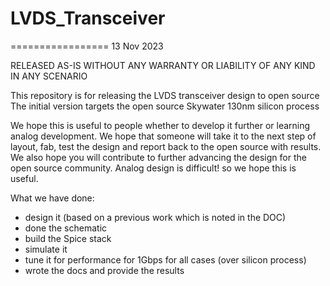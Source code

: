 # LVDS_Transceiver


================= 13 Nov 2023

RELEASED AS-IS WITHOUT ANY WARRANTY OR LIABILITY OF ANY KIND IN ANY SCENARIO

This repository is for releasing the LVDS transceiver design to open source
The initial version targets the open source Skywater 130nm silicon process

We hope this is useful to people whether to develop it further or learning analog development.
We hope that someone will take it to the next step of layout, fab, test the design and report back to the open source with results.
We also hope you will contribute to further advancing the design for the open source community.
Analog design is difficult!
so we hope this is useful.

What we have done:
- design it (based on a previous work which is noted in the DOC)
- done the schematic
- build the Spice stack
- simulate it
- tune it for performance for 1Gbps for all cases (over silicon process)
- wrote the docs and provide the results

